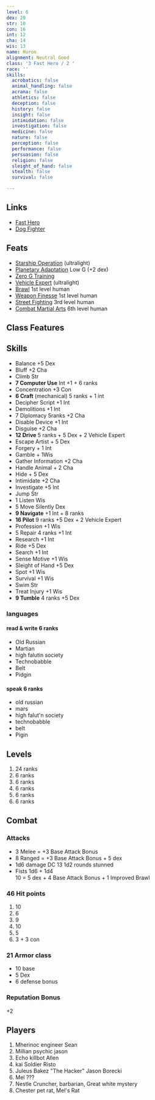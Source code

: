 ```yaml
---
level: 6
dex: 20
str: 10
con: 16
int: 12
cha: 14
wis: 13
name: Huron
alignment: Neutral Good
class: '3 Fast Hero / 2 '
race: ''
skills:
  acrobatics: false
  animal_handling: false
  acrana: false
  athletics: false
  deception: false
  history: false
  insight: false
  intimidation: false
  investigation: false
  medicine: false
  nature: false
  perception: false
  performance: false
  persuasion: false
  religion: false
  sleight_of_hand: false
  stealth: false
  survival: false

---
```

## Links

* [Fast Hero](http://spellbooksoftware.com/d20mrsd/fasthero.html)
* [Dog Fighter](http://spellbooksoftware.com/d20mrsd/futuredogfight.html)

## Feats

* [Starship Operation](http://spellbooksoftware.com/d20mrsd/futurefeats.html#soperation) (ultralight)
* [Planetary Adaptation](http://spellbooksoftware.com/d20mrsd/futurefeats.html#adaptation) Low G (+2 dex)
* [Zero G Training](http://spellbooksoftware.com/d20mrsd/futurefeats.html#zerog)
* [Vehicle Expert](http://spellbooksoftware.com/d20mrsd/featorder.html#vehicleexpert) (ultralight)
* [Brawl](http://spellbooksoftware.com/d20mrsd/featorder.html#brawl) 1st level human
* [Weapon Finesse](http://spellbooksoftware.com/d20mrsd/featorder.html#weaponfinesse) 1st level human
* [Street Fighting](http://spellbooksoftware.com/d20mrsd/featorder.html#streetfighting) 3rd level human
* [Combat Martial Arts](http://spellbooksoftware.com/d20mrsd/featorder.html#combatmartial) 6th level human

## Class Features

## Skills

* Balance +5 Dex
* Bluff +2 Cha
* Climb Str
* **7 Computer Use** Int +1 + 6 ranks
* Concentration +3 Con
* **6 Craft** (mechanical) 5 ranks + 1 int
* Decipher Script +1 Int
* Demolitions +1 Int
* 7 Diplomacy 5ranks +2 Cha
* Disable Device +1 Int
* Disguise +2 Cha
* **12 Drive** 5 ranks + 5 Dex + 2 Vehicle Expert
* Escape Artist + 5 Dex
* Forgery + 1 Int
* Gamble + 1Wis
* Gather Information +2 Cha
* Handle Animal + 2 Cha
* Hide + 5 Dex
* Intimidate +2 Cha
* Investigate +5 Int
* Jump Str
* 1 Listen Wis
* 5 Move Silently Dex
* **9 Navigate** +1 Int + 8 ranks
* **16 Pilot** 9 ranks +5 Dex + 2 Vehicle Expert
* Profession +1 Wis
* 5 Repair 4 ranks +1 Int
* Research +1 Int
* Ride +5 Dex
* Search +1 Int
* Sense Motive +1 Wis
* Sleight of Hand +5 Dex
* Spot +1 Wis
* Survival +1 Wis
* Swim Str
* Treat Injury +1 Wis
* **9 Tumble** 4 ranks +5 Dex

### languages

#### read & write 6 ranks

* Old Russian
* Martian
* high falutin society
* Technobabble
* Belt
* Pidgin

#### speak 6 ranks

* old russian
* mars
* high falut'n society
* technobabble
* belt
* Pigin

## Levels

1. 24 ranks
2. 6 ranks
3. 6 ranks
4. 6 ranks
5. 6 ranks
6. 6 ranks

## Combat

### Attacks

* 3 Melee = +3 Base Attack Bonus
* 8 Ranged = +3 Base  Attack Bonus + 5 dex
* 1d6 damage DC 13 1d2 rounds stunned
* Fists 1d6 + 1d4  
  10 = 5 dex + 4 Base Attack Bonus + 1 Improved Brawl

### 46 Hit points

1. 10
2. 6
3. 9
4. 10
5. 5
6. 3 + 3 con

### 21 Armor class

* 10 base
* 5 Dex
* 6 defense bonus

### Reputation Bonus

\+2

## Players

1. Mherinoc engineer Sean
2. Millian psychic jason
3. Echo killbot Allen
4. kai Soldier Risto
5. Juleus Bakez "The Hacker" Jason Borecki
6. Mel ???
7. Nestle Cruncher, barbarian, Great white mystery
8. Chester pet rat, Mel's Rat
